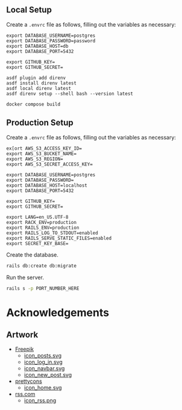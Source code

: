 ## Local Setup

Create a `.envrc` file as follows, filling out the variables as necessary:

```
export DATABASE_USERNAME=postgres
export DATABASE_PASSWORD=password
export DATABASE_HOST=db
export DATABASE_PORT=5432

export GITHUB_KEY=
export GITHUB_SECRET=
```

```shell
asdf plugin add direnv
asdf install direnv latest
asdf local direnv latest
asdf direnv setup --shell bash --version latest

docker compose build
```

## Production Setup

Create a `.envrc` file as follows, filling out the variables as necessary:

```
ex[ort AWS_S3_ACCESS_KEY_ID=
export AWS_S3_BUCKET_NAME=
export AWS_S3_REGION=
export AWS_S3_SECRET_ACCESS_KEY=

export DATABASE_USERNAME=postgres
export DATABASE_PASSWORD=
export DATABASE_HOST=localhost
export DATABASE_PORT=5432

export GITHUB_KEY=
export GITHUB_SECRET=

export LANG=en_US.UTF-8
export RACK_ENV=production
export RAILS_ENV=production
export RAILS_LOG_TO_STDOUT=enabled
export RAILS_SERVE_STATIC_FILES=enabled
export SECRET_KEY_BASE=
```


Create the database.

```bash
rails db:create db:migrate
```

Run the server.

```bash
rails s -p PORT_NUMBER_HERE
```

# Acknowledgements

## Artwork

* [Freepik](https://www.flaticon.com/authors/freepik)
  * [icon_posts.svg](https://github.com/Valkryst/VBlog/blob/master/app/assets/images/icon_posts.svg)
  * [icon_log_in.svg](https://github.com/Valkryst/VBlog/blob/master/app/assets/images/icon_log_in.svg)
  * [icon_navbar.svg](https://github.com/Valkryst/VBlog/blob/master/app/assets/images/icon_navbar.svg)
  * [icon_new_post.svg](https://github.com/Valkryst/VBlog/blob/master/app/assets/images/icon_new_post.svg)
* [prettycons](https://www.flaticon.com/authors/prettycons)
  * [icon_home.svg](https://github.com/Valkryst/VBlog/blob/master/app/assets/images/icon_home.svg)
* [rss.com](https://rss.com/)
  * [icon_rss.png](https://rss.com/blog/free-rss-icon/)